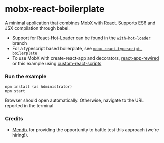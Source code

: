 mobx-react-boilerplate
=====================

A minimal application that combines [MobX](https://mobxjs.github.io/mobx) with [React](https://facebook.github.io/react).
Supports ES6 and JSX compilation through babel.

* Support for React-Hot-Loader can be found in the [`with-hot-loader`](https://github.com/mobxjs/mobx-react-boilerplate/tree/with-hot-loader) branch
* For a typescript based boilerplate, see [`mobx-react-typescript-boilerplate`](https://github.com/mobxjs/mobx-react-typescript-boilerplate)
* To use MobX with create-react-app and decorators, [react-app-rewired](https://github.com/timarney/react-app-rewired/tree/master/packages/react-app-rewire-mobx) or this example using [custom-react-scripts](https://github.com/codylindley/mobx-react)


### Run the example

```
npm install (as Administrator)
npm start
```

Browser should open automatically. Otherwise, navigate to the URL reported in the terminal

### Credits

* [Mendix](http://github.com/mendix) for providing the opportunity to battle test this approach (we're hiring!).



